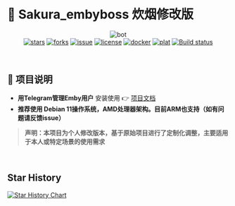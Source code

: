 # 🌸 Sakura_embyboss 炊烟修改版

<p align="center">
<img src="image/bot2.png" alt="bot"><br>
<a href="https://github.com/berry8838/Sakura_embyboss/stargazers"><img src="https://img.shields.io/github/stars/berry8838/Sakura_embyboss" alt="stars"></a> 
<a href="https://github.com/berry8838/Sakura_embyboss/forks"><img src="https://img.shields.io/github/forks/berry8838/Sakura_embyboss" alt="forks"></a> 
<a href="https://github.com/berry8838/Sakura_embyboss/issues"><img src="https://img.shields.io/github/issues/berry8838/Sakura_embyboss" alt="issue"></a>  
<a href="https://github.com/berry8838/Sakura_embyboss/blob/master/LICENSE"><img src="https://img.shields.io/github/license/berry8838/Sakura_embyboss" alt="license"></a> 
<a href="https://hub.docker.com/r/jingwei520/sakura_embyboss" ><img src="https://img.shields.io/docker/v/jingwei520/sakura_embyboss/latest?logo=docker" alt="docker"></a>
<a href="https://hub.docker.com/r/jingwei520/sakura_embyboss/tags" ><img src="https://img.shields.io/badge/platform-amd64%20arm64-pink" alt="plat"></a>
<a href="https://github.com/berry8838/Sakura_embyboss/actions/workflows/publish-docker_on_master.yml">
    <img src="https://img.shields.io/github/actions/workflow/status/berry8838/Sakura_embyboss/publish-docker_on_master.yml?branch=master" alt="Build status" />
</a>
</p>
<br>

## 📜 项目说明

- **用Telegram管理Emby用户** 安装使用 👉 [项目文档](https://berry8838.github.io/Sakura_embyboss)
- **推荐使用 Debian 11操作系统，AMD处理器架构。目前ARM也支持（如有问题请反馈issue）**

> **声明：本项目为个人修改版本，基于原始项目进行了定制化调整，主要适用于本人或特定场景的使用需求**
<br>

## Star History

[![Star History Chart](https://api.star-history.com/svg?repos=cuteys/Sakura_embyboss&type=Date)](https://star-history.com/#cuteys/Sakura_embyboss)